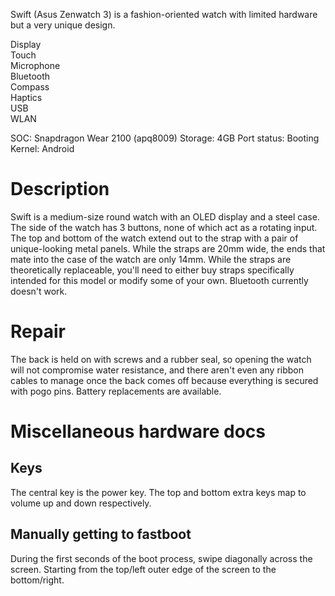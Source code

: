 Swift (Asus Zenwatch 3) is a fashion-oriented watch with limited hardware but a very unique design.

<div class="support-row">
  <div class="support-col">Display<div class="support-col-good"></div></div>
  <div class="support-col">Touch<div class="support-col-good"></div></div>
  <div class="support-col">Microphone<div class="support-col-bad"></div></div>
  <div class="support-col">Bluetooth<div class="support-col-bad"></div></div>
  <div class="support-col">Compass<div class="support-col-bad"></div></div>
  <div class="support-col">Haptics<div class="support-col-good"></div></div>
  <div class="support-col">USB<div class="support-col-good"></div></div>
  <div class="support-col">WLAN<div class="support-col-good"></div></div>
</div>

SOC: Snapdragon Wear 2100 (apq8009)
Storage: 4GB
Port status: Booting
Kernel: Android

# Description
Swift is a medium-size round watch with an OLED display and a steel case. The side of the watch has 3 buttons, none of which act as a rotating input. The top and bottom of the watch extend out to the strap with a pair of unique-looking metal panels. While the straps are 20mm wide, the ends that mate into the case of the watch are only 14mm. While the straps are theoretically replaceable, you'll need to either buy straps specifically intended for this model or modify some of your own.
Bluetooth currently doesn't work.

# Repair
The back is held on with screws and a rubber seal, so opening the watch will not compromise water resistance, and there aren't even any ribbon cables to manage once the back comes off because everything is secured with pogo pins. Battery replacements are available.

# Miscellaneous hardware docs
## Keys
The central key is the power key. The top and bottom extra keys map to volume up and down respectively.
## Manually getting to fastboot
During the first seconds of the boot process, swipe diagonally across the screen. Starting from the top/left outer edge of the screen to the bottom/right.
